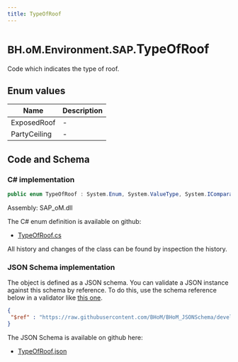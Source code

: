 ```yaml
---
title: TypeOfRoof
---
```


# <small>BH.oM.Environment.SAP.</small>**TypeOfRoof**

Code which indicates the type of roof.

## Enum values

| Name            | Description                                                    |
|-----------------|----------------------------------------------------------------|
| ExposedRoof |  -  |
| PartyCeiling |  -  |


## Code and Schema

### C# implementation

``` C# title="C#"
public enum TypeOfRoof : System.Enum, System.ValueType, System.IComparable, System.ISpanFormattable, System.IFormattable, System.IConvertible
```

Assembly: SAP_oM.dll

The C# enum definition is available on github:

- [TypeOfRoof.cs](https://github.com/BHoM/SAP_Toolkit/blob/develop/SAP_oM/Enums\TypeOfRoof.cs)

All history and changes of the class can be found by inspection the history.
### JSON Schema implementation

The object is defined as a JSON schema. You can validate a JSON instance against this schema by reference. To do this, use the schema reference below in a validator like [this one](https://www.jsonschemavalidator.net/).

``` json title="JSON Schema"
{
 "$ref" : "https://raw.githubusercontent.com/BHoM/BHoM_JSONSchema/develop/SAP_oM/SAP/TypeOfRoof.json"
}
```

The JSON Schema is available on github here:

- [TypeOfRoof.json](https://github.com/BHoM/BHoM_JSONSchema/blob/develop/SAP_oM/SAP/TypeOfRoof.json)
